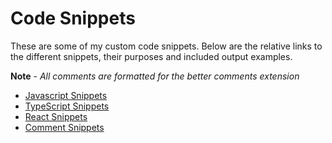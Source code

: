 # Code Snippets

These are some of my custom code snippets. Below are the relative links to the different snippets, their purposes and included output examples.

**Note** - *All comments are formatted for the better comments extension* 

- [Javascript Snippets](/Documentation/JavaScriptSnippets.md)
- [TypeScript Snippets](/Documentation/TypeScriptSnippets.md)
- [React Snippets](/Documentation/ReactSnippets.md)
- [Comment Snippets](/Documentation/CommentSnippets.md)


